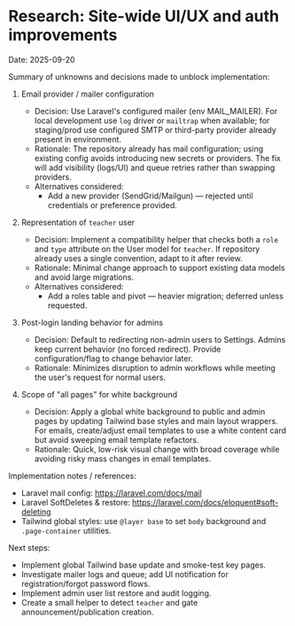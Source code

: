 # Research: Site-wide UI/UX and auth improvements

Date: 2025-09-20

Summary of unknowns and decisions made to unblock implementation:

1. Email provider / mailer configuration
   - Decision: Use Laravel's configured mailer (env MAIL_MAILER). For local development use `log` driver or `mailtrap` when available; for staging/prod use configured SMTP or third-party provider already present in environment.
   - Rationale: The repository already has mail configuration; using existing config avoids introducing new secrets or providers. The fix will add visibility (logs/UI) and queue retries rather than swapping providers.
   - Alternatives considered:
     - Add a new provider (SendGrid/Mailgun) — rejected until credentials or preference provided.

2. Representation of `teacher` user
   - Decision: Implement a compatibility helper that checks both a `role` and `type` attribute on the User model for `teacher`. If repository already uses a single convention, adapt to it after review.
   - Rationale: Minimal change approach to support existing data models and avoid large migrations.
   - Alternatives considered:
     - Add a roles table and pivot — heavier migration; deferred unless requested.

3. Post-login landing behavior for admins
   - Decision: Default to redirecting non-admin users to Settings. Admins keep current behavior (no forced redirect). Provide configuration/flag to change behavior later.
   - Rationale: Minimizes disruption to admin workflows while meeting the user's request for normal users.

4. Scope of "all pages" for white background
   - Decision: Apply a global white background to public and admin pages by updating Tailwind base styles and main layout wrappers. For emails, create/adjust email templates to use a white content card but avoid sweeping email template refactors.
   - Rationale: Quick, low-risk visual change with broad coverage while avoiding risky mass changes in email templates.

Implementation notes / references:
- Laravel mail config: https://laravel.com/docs/mail
- Laravel SoftDeletes & restore: https://laravel.com/docs/eloquent#soft-deleting
- Tailwind global styles: use `@layer base` to set `body` background and `.page-container` utilities.

Next steps:
- Implement global Tailwind base update and smoke-test key pages.
- Investigate mailer logs and queue; add UI notification for registration/forgot password flows.
- Implement admin user list restore and audit logging.
- Create a small helper to detect `teacher` and gate announcement/publication creation.


